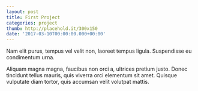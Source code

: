 ```yaml
---
layout: post
title: First Project
categories: project
thumb: http://placehold.it/300x150
date: '2017-03-10T00:00:00.000+00:00'
---
```


Nam elit purus, tempus vel velit non, laoreet tempus ligula. Suspendisse eu condimentum urna.

Aliquam magna magna, faucibus non orci a, ultrices pretium justo. Donec tincidunt tellus mauris,
quis viverra orci elementum sit amet. Quisque vulputate diam tortor, quis accumsan velit volutpat mattis.